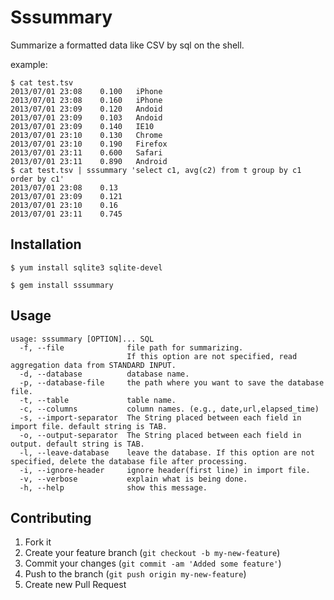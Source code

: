 # Sssummary

Summarize a formatted data like CSV by sql on the shell.

example:

```zsh:test.tsv
$ cat test.tsv
2013/07/01 23:08    0.100	iPhone
2013/07/01 23:08	0.160	iPhone
2013/07/01 23:09	0.120	Andoid
2013/07/01 23:09	0.103	Andoid
2013/07/01 23:09	0.140	IE10
2013/07/01 23:10	0.130	Chrome
2013/07/01 23:10	0.190	Firefox
2013/07/01 23:11	0.600	Safari
2013/07/01 23:11	0.890	Android
$ cat test.tsv | sssummary 'select c1, avg(c2) from t group by c1 order by c1'
2013/07/01 23:08    0.13
2013/07/01 23:09	0.121
2013/07/01 23:10	0.16
2013/07/01 23:11	0.745
```


## Installation

    $ yum install sqlite3 sqlite-devel

    $ gem install sssummary

## Usage

	usage: sssummary [OPTION]... SQL
	  -f, --file              file path for summarizing.
	                          If this option are not specified, read aggregation data from STANDARD INPUT.
	  -d, --database          database name.
	  -p, --database-file     the path where you want to save the database file.
	  -t, --table             table name.
	  -c, --columns           column names. (e.g., date,url,elapsed_time)
	  -s, --import-separator  The String placed between each field in import file. default string is TAB.
	  -o, --output-separator  The String placed between each field in output. default string is TAB.
	  -l, --leave-database    leave the database. If this option are not specified, delete the database file after processing.
	  -i, --ignore-header     ignore header(first line) in import file.
	  -v, --verbose           explain what is being done.
	  -h, --help              show this message.


## Contributing

1. Fork it
2. Create your feature branch (`git checkout -b my-new-feature`)
3. Commit your changes (`git commit -am 'Added some feature'`)
4. Push to the branch (`git push origin my-new-feature`)
5. Create new Pull Request

